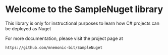 
# Welcome to the SampleNuget library

This library is only for instructional purposes to learn how C# projects
can be deployed as Nuget

For more documentation, please visit the project page at

    https://github.com/mnemonic-bit/SampleNuget
